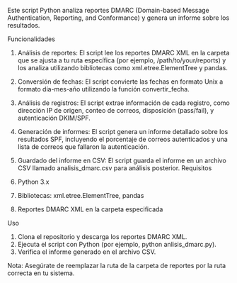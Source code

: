 Este script Python analiza reportes DMARC (Domain-based Message Authentication, Reporting, and Conformance) y genera un informe sobre los resultados.

Funcionalidades

1. Análisis de reportes: El script lee los reportes DMARC XML en la carpeta que se ajusta a tu ruta específica (por ejemplo, /path/to/your/reports) y los analiza utilizando bibliotecas como xml.etree.ElementTree y pandas.
2. Conversión de fechas: El script convierte las fechas en formato Unix a formato día-mes-año utilizando la función convertir_fecha.
3. Análisis de registros: El script extrae información de cada registro, como dirección IP de origen, conteo de correos, disposición (pass/fail), y autenticación DKIM/SPF.
4. Generación de informes: El script genera un informe detallado sobre los resultados SPF, incluyendo el porcentaje de correos autenticados y una lista de correos que fallaron la autenticación.
5. Guardado del informe en CSV: El script guarda el informe en un archivo CSV llamado analisis_dmarc.csv para análisis posterior.
Requisitos

1. Python 3.x
2. Bibliotecas: xml.etree.ElementTree, pandas
3. Reportes DMARC XML en la carpeta especificada

Uso
1. Clona el repositorio y descarga los reportes DMARC XML.
2. Ejecuta el script con Python (por ejemplo, python anlisis_dmarc.py).
3. Verifica el informe generado en el archivo CSV.

Nota: Asegúrate de reemplazar la ruta de la carpeta de reportes por la ruta correcta en tu sistema.